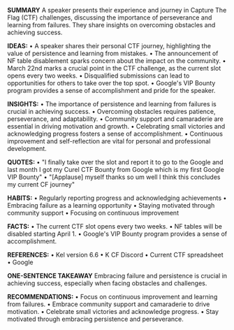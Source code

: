 **SUMMARY**
A speaker presents their experience and journey in Capture The Flag (CTF) challenges, discussing the importance of perseverance and learning from failures. They share insights on overcoming obstacles and achieving success.

**IDEAS:**
• A speaker shares their personal CTF journey, highlighting the value of persistence and learning from mistakes.
• The announcement of NF table disablement sparks concern about the impact on the community.
• March 22nd marks a crucial point in the CTF challenge, as the current slot opens every two weeks.
• Disqualified submissions can lead to opportunities for others to take over the top spot.
• Google's VIP Bounty program provides a sense of accomplishment and pride for the speaker.

**INSIGHTS:**
• The importance of persistence and learning from failures is crucial in achieving success.
• Overcoming obstacles requires patience, perseverance, and adaptability.
• Community support and camaraderie are essential in driving motivation and growth.
• Celebrating small victories and acknowledging progress fosters a sense of accomplishment.
• Continuous improvement and self-reflection are vital for personal and professional development.

**QUOTES:**
• "I finally take over the slot and report it to go to the Google and last month I got my Curel CTF Bounty from Google which is my first Google VIP Bounty"
• "[Applause] myself thanks so um well I think this concludes my current CF journey"

**HABITS:**
• Regularly reporting progress and acknowledging achievements
• Embracing failure as a learning opportunity
• Staying motivated through community support
• Focusing on continuous improvement

**FACTS:**
• The current CTF slot opens every two weeks.
• NF tables will be disabled starting April 1.
• Google's VIP Bounty program provides a sense of accomplishment.

**REFERENCES:**
• Kel version 6.6
• K CF Discord
• Current CTF spreadsheet
• Google

**ONE-SENTENCE TAKEAWAY**
Embracing failure and persistence is crucial in achieving success, especially when facing obstacles and challenges.

**RECOMMENDATIONS:**
• Focus on continuous improvement and learning from failures.
• Embrace community support and camaraderie to drive motivation.
• Celebrate small victories and acknowledge progress.
• Stay motivated through embracing persistence and perseverance.

